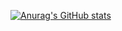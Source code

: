 [![Anurag's GitHub stats](https://github-readme-stats.vercel.app/api?username=ncchen99)](https://github.com/anuraghazra/github-readme-stats)
